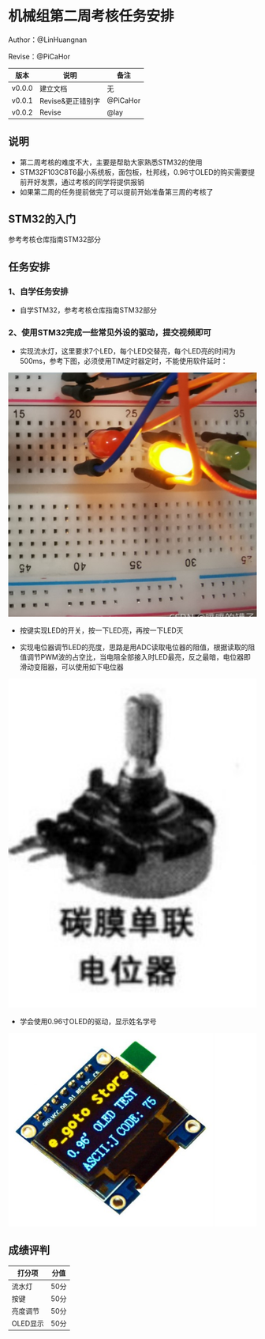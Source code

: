 # 机械组第二周考核任务安排

Author：@LinHuangnan

Revise：@PiCaHor

| 版本 | 说明 |备注|
| ---- | ---- | ---- |
| v0.0.0 | 建立文档 |无|
| v0.0.1 | Revise&更正错别字 |@PiCaHor|
| v0.0.2 | Revise |@lay|

## 说明
- 第二周考核的难度不大，主要是帮助大家熟悉STM32的使用
- STM32F103C8T6最小系统板，面包板，杜邦线，0.96寸OLED的购买需要提前开好发票，通过考核的同学将提供报销
- 如果第二周的任务提前做完了可以提前开始准备第三周的考核了


## STM32的入门

参考考核仓库指南STM32部分

## 任务安排
### 1、自学任务安排 
- 自学STM32，参考考核仓库指南STM32部分

### 2、使用STM32完成一些常见外设的驱动，提交视频即可

- 实现流水灯，这里要求7个LED，每个LED交替亮，每个LED亮的时间为500ms，参考下图，必须使用TIM定时器定时，不能使用软件延时：

<div align=center><img width="600"  src="./image/1.jpg"/></div>

- 按键实现LED的开关，按一下LED亮，再按一下LED灭

- 实现电位器调节LED的亮度，思路是用ADC读取电位器的阻值，根据读取的阻值调节PWM波的占空比，当电阻全部接入时LED最亮，反之最暗，电位器即滑动变阻器，可以使用如下电位器

<div align=center><img width="600"  src="./image/2.jpg"/></div>

- 学会使用0.96寸OLED的驱动，显示姓名学号

<div align=center><img width="600"  src="./image/3.jpg"/></div>

## 成绩评判
| 打分项 | 分值 |
| ---- | ---- | 
| 流水灯 | 50分 |
| 按键 | 50分 |
| 亮度调节 | 50分 |
| OLED显示 | 50分 |
